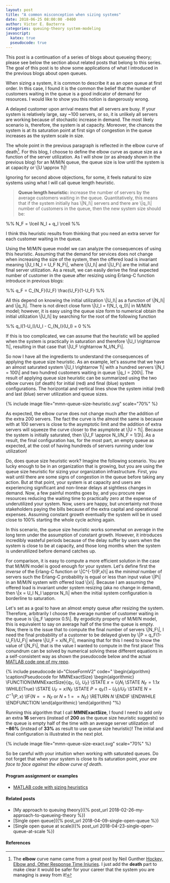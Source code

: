 ```yaml
---
layout: post
title: "A common misconception when sizing systems"
date: 2018-06-25 08:00:00 -0400
author: Victor E. Bazterra
categories: queuing-theory system-modeling
javascript:
  katex: true
  pseudocode: true  
---
```


This post is a continuation of a series of blogs about queueing theory; please see below the section about related posts that belong to this series. The goal of this post is to show some applications of what I introduced in the previous blogs about open queues.

When sizing a system, it is common to describe it as an open queue at first order. In this case, I found it is the common the belief that the number of customers waiting in the queue is a good indicator of demand for resources. I would like to show you this notion is dangerously wrong.

A delayed customer upon arrival means that all servers are busy. If your system is relatively large, say ~100 servers, or so, it is unlikely all servers are working because of stochastic increase in demand. The most likely scenario is, therefore, the system is at capacity. Moreover, the chances the system is at its saturation point at first sign of congestion in the queue increases as the system scale in size.

The whole point in the previous paragraph is reflected in the elbow curve of death[^1]. For this blog, I choose to define the elbow curve as queue size as a function of the server utilization. As I will show (or as already shown in the previous blog) for an M/M/N queue, the queue size is low until the system is at capacity or \\|U \approx 1\\|!

Ignoring for second above objections, for some, it feels natural to size systems using what I will call queue length heuristic.

> **Queue length heuristic:** increase the number of servers by the average customers waiting in the queue. Quantitatively, this means that if the system initially has \\|N_I\\| servers and there are \\|q_I\\| number of customers in the queue, then the new system size should be:

<p>%%
N_F = \lceil N_I + q_I \rceil
%%</p>

I think this heuristic results from thinking that you need an extra server for each customer waiting in the queue.

Using the M/M/N queue model we can analyze the consequences of using this heuristic. Assuming that the demand for services does not change when increasing the size of the system, then the offered load is invariant meaning \\|U_I N_I = U_F N_F\\|, where \\|U_I\\| and \\|U_F\\| are the initial and final server utilization. As a result, we can easily derive the final expected number of customer in the queue after resizing using Erlang-C function introduce in previous blogs:

<p>%%
q_F = C_{N_F}(U_F) \frac{U_F}{1-U_F}
%%</p>

All this depend on knowing the initial utilization \\|U_I\\| as a function of \\|N_I\\| and \\|q_I\\|. There is not direct close form \\|U_I = f(N_I, q_I)\\| in M/M/N model; however, it is easy using the queue size form to numerical obtain the initial utilization \\|U_I\\| by searching for the root of the following function

<p>%%
q_I(1-U_I)/U_I - C_{N_I}(U_I) = 0
%%</p>

If this is too complicated, we can assume that the heuristic will be applied when the system is practically in saturation and therefore \\|U_I \rightarrow 1\\|, resulting in that case that \\|U_F \rightarrow N_I/N_F\\|.

So now I have all the ingredients to understand the consequences of applying the queue size heuristic.  As an example, let's assume that we have an almost saturated system \\|U_I \rightarrow 1\\| with a hundred servers \\|N_I = 100\\| and two hundred customers waiting in queue \\|q_I = 200\\|. The result of applying queue size heuristic can be summarized using the two elbow curves (of death) for initial (red) and final (blue) system configurations. The horizontal and vertical lines show the system initial (red) and last (blue) server utilization and queue sizes.

{% include image file="mmn-queue-size-heuristic.svg" scale="70%" %}

As expected, the elbow curve does not change much after the addition of the extra 200 servers. The fact the curve is the almost the same is because with at 100 servers is close to the asymptotic limit and the addition of extra servers will squeeze the curve closer to the asymptote at \\|U = 1\\|. Because the system is initially saturated, then \\|U_F \approx N_I/N_F = 1/3\\|. As a result, the final configuration has, for the most part, an empty queue as expected, at the cost of having hundreds of servers running under low utilization!

Do, does queue size heuristic work? Imagine the following scenario. You are lucky enough to be in an organization that is growing, but you are using the queue size heuristic for sizing your organization infrastructure. First, you wait until there are some signs of congestion in the queue before taking any action. But at that point, your system is at capacity and users are experiencing significant and non-linear delays at sightless changes in demand. Now, a few painful months goes by, and you procure new resources reducing the waiting time to practically zero at the expense of underutilized your system. Now, users are happy, but uncertainty not those stakeholders paying the bills because of the extra capital and operational expenses. Assuming constant growth eventually the system will be in used close to 100% starting the whole cycle aching again.

In this scenario, the queue size heuristic works somewhat on average in the long term under the assumption of constant growth. However, it introduces incredibly wasteful periods because of the delay suffer by users when the system is close to be at capacity, and those long months when the system is underutilized before demand catches up.

For comparison, it is easy to compute a more efficient solution in the case that M/M/N model is good enough for your system. Let's define first the *inverse* of the Erlang-C function or \\|C^{-1}(P,x)\\| as the *minimal* number of servers such the Erlang-C probability is equal or less than input value \\|P\\| in an M/M/N system with offered load \\|x\\|. Because I am assuming the offered load is invariant under system resizing (aka no change in demand), then \\|x = U_I N_I \approx N_I\\| when the initial system configuration is borderline to saturation.

Let's set as a goal to have an almost empty queue after resizing the system. Therefore, arbitrarily I choose the average number of customer waiting in the queue is \\|q_F \approx 0.5\\|. By ergodicity property of M/M/N model, this is equivalent to say on average half of the time the queue is empty. Now, there is the issue that to compute the final number of servers \\|N_F\\|, I need the final probability of a customer to be delayed given by \\|P = q_F(1-U_F)/U_F\\| where \\|U_F = x/N_F\\|, meaning that for this I need to know the value of \\|N_F\\|, that is the value I wanted to compute in the first place! This conundrum can be solved by numerical solving these different equations in a self-consistent way as shown the pseudocode below and the actual [MATLAB code one of my repo](https://github.com/baites/examples/blob/master/analyses/queueing/sizing/mmn_exact_size.m).

{% include pseudocode id="CloseFormV2" code="
\begin{algorithm}
\caption{Pseudocode for MMNExactSize}
\begin{algorithmic}
\FUNCTION{MMNExactSize}{$q_F$, $U_I$, $U_F$}
    \STATE $x = U_I N_I$
    \STATE $N_F = 1.1x$
    \WHILE{True}
        \STATE $U_F = x/N_F$
        \STATE $P = q_F(1-U_F)/U_F$
        \STATE $N = C^{-1}(P,x)$
        \IF{$N == N_F$ or $N+1 == N_F$}
            \RETURN $N$
        \ENDIF
    \ENDWHILE
\ENDFUNCTION
\end{algorithmic}
\end{algorithm}
"%}

Running this algorithm that I call **MMNExactSize**, I found I need to add only an extra **16** servers (instead of **200** as the queue size heuristic suggests) so the queue is empty half of the time with an average server utilization of **~86%** (instead of **33%** as result to use queue size heuristic)! The initial and final configuration is illustrated in the next plot.

{% include image file="mmn-queue-size-exact.svg" scale="70%" %}

So be careful with your intuition when working with saturated queues. Do not forget that when your system is close to its saturation point, *your are face to face against the elbow curve of death*.

#### Program assignment or examples

* [MATLAB code with sizing heuristics](https://github.com/baites/examples/tree/master/analyses/queueing/sizing)

#### Related posts

* [My approach to queuing theory]({% post_url 2018-02-26-my-approach-to-queueing-theory %})
* [Single open queue]({% post_url 2018-04-09-single-open-queue %})
* [Single open queue at scale]({% post_url 2018-04-23-single-open-queue-at-scale %})

#### References

[^1]: The **elbow** curve name came from a great post by Neil Gunther [Hockey, Elbow and, Other Response Time Injuries](http://perfdynamics.blogspot.com/2015/07/hockey-elbow-and-other-response-time.html). I just add the **death** part to make clear it would be safer for your career that the system you are managing is away from it!
